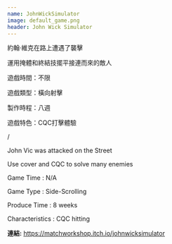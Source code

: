 ```yaml
---
name: JohnWickSimulator
image: default_game.png
header: John Wick Simulator
---
```


約翰‧維克在路上遭遇了襲擊

 運用掩體和終結技擺平接連而來的敵人


遊戲時間：不限

遊戲類型：橫向射擊

製作時程：八週

遊戲特色：CQC打擊體驗



/

John Vic was attacked on the Street

Use cover and CQC to solve many enemies



Game Time : N/A

Game Type : Side-Scrolling

Produce Time : 8 weeks

Characteristics : CQC  hitting

**連結:** https://matchworkshop.itch.io/johnwicksimulator
